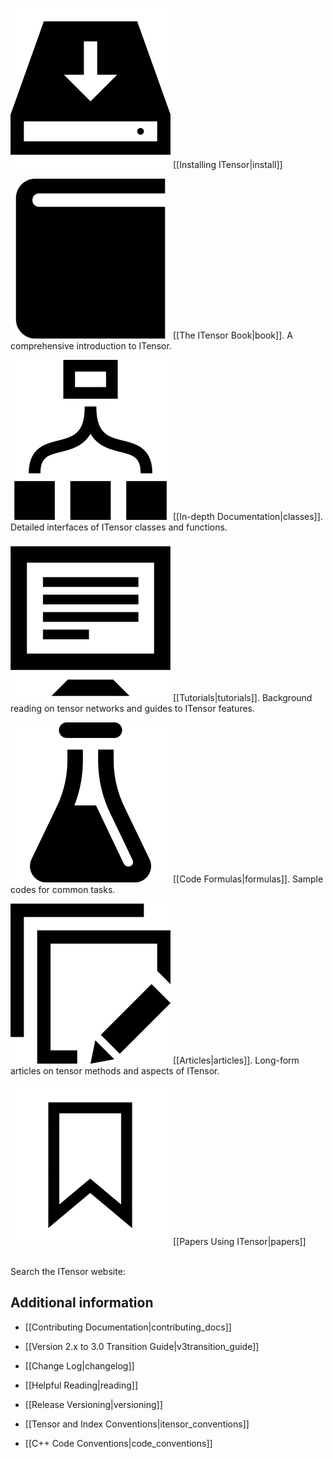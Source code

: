 
<img src="docs/install/icon.png" class="icon">  [[Installing ITensor|install]]

<img src="docs/book/icon.png" class="icon">   [[The ITensor Book|book]]. A comprehensive introduction to ITensor.

<img src="docs/classes/icon.png" class="icon">   [[In-depth Documentation|classes]]. Detailed interfaces of ITensor classes and functions.

<img src="docs/tutorials/icon.png" class="icon">  [[Tutorials|tutorials]]. Background reading on tensor networks and guides to ITensor features.

<img src="docs/formulas/icon.png" class="icon"> [[Code Formulas|formulas]]. Sample codes for common tasks.


<img src="docs/articles/icon.png" class="icon"> [[Articles|articles]]. Long-form articles on tensor methods and aspects of ITensor.


<!--
<img src="docs/course/icon.png" class="icon"> [[Mini-course|course]]. Summer school lectures focused on matrix product states.
-->


<img src="docs/papers/icon.png" class="icon">   [[Papers Using ITensor|papers]]

<br/>
Search the ITensor website: <div><gcse:search></gcse:search></div>

## Additional information

<!-- * <img src="docs/install/icon.png" class="icon"> [[Simons 2016 Summer School|simons]] -->

* [[Contributing Documentation|contributing_docs]]

* [[Version 2.x to 3.0 Transition Guide|v3transition_guide]]

* [[Change Log|changelog]]

* [[Helpful Reading|reading]]

* [[Release Versioning|versioning]]

* [[Tensor and Index Conventions|itensor_conventions]]

* [[C++ Code Conventions|code_conventions]]



